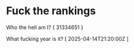 # Fuck the rankings

Who the hell am I?
{ 31334651 }

What fucking year is it?
[ 2025-04-14T21:20:00Z ]
